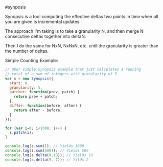 #synposis

Synopsis is a tool computing the effective deltas two points in time when all you are given is incremental updates.

The approach I'm taking is to take a granularity N, and then merge N consecutive deltas together into deltaN.

Then I do the same for NxN, NxNxN, etc. until the granularity is greater than the number of deltas.

Simple Counting Example:

``` js
// Uber simple Synopsis example that just calculates a running
// total of a sum of integers with granularity of 5
var s = new Synopsis({
  start: 0,
  granularity: 5,
  patcher: function(prev, patch) {
    return prev + patch;
  },
  differ: function(before, after) {
    return after - before;
  }
});

for (var i=0; i<1000; i++) {
  s.patch(i);
}

console.log(s.sum()); // Yields 1000
console.log(s.sum(500)); // Yields 500
console.log(s.delta(0,10)); // Yields 10
console.log(s.delta(5, 7)); // Yilds 2
```
